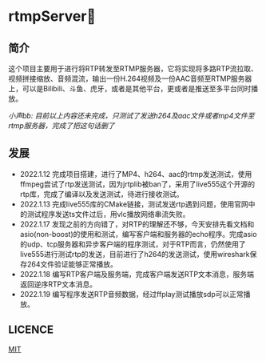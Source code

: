 # rtmpServer🐥

## 简介
这个项目主要用于进行将RTP转发至RTMP服务器，它将实现将多路RTP流拉取、视频拼接缩放、音频混流，输出一份H.264视频及一份AAC音频至RTMP服务器上，可以是Bilibili、斗鱼、虎牙，或者是其他平台，更或者是推送至多平台同时播放。

*小声bb: 目前以上内容还未完成，只测试了发送h264及aac文件或者mp4文件至rtmp服务器，完成了把这句话删了*

## 发展

- 2022.1.12 完成项目搭建，进行了MP4、h264、aac的rtmp发送测试，使用ffmpeg尝试了rtp发送测试，因为jrtplib被ban了，采用了live555这个开源的rtp库，完成了编译以及发送测试，待进行接收测试。
- 2022.1.13 完成live555库的CMake链接，测试发送rtp遇到问题，使用官网中的测试程序发送ts文件过后，用vlc播放网络串流失败。
- 2022.1.17 发现之前的方向错了，对RTP的理解还不够，今天安排先看文档和asio(non-boost)的使用和测试，编写客户端和服务器的echo程序。完成asio的udp、tcp服务器和异步客户端的程序测试，对于RTP而言，仍然使用了live555进行测试rtp的发送，目前进行了h264的发送测试，使用wireshark保存264文件验证能够正常播放。
- 2022.1.18 编写RTP客户端及服务端，完成客户端发送RTP文本消息，服务端返回逆序RTP文本消息。
- 2022.1.19 编写程序发送RTP音频数据，经过ffplay测试播放sdp可以正常播放。
## LICENCE
[MIT](https://github.com/AstroYoung617/rtmpServer/blob/main/LICENSE)

